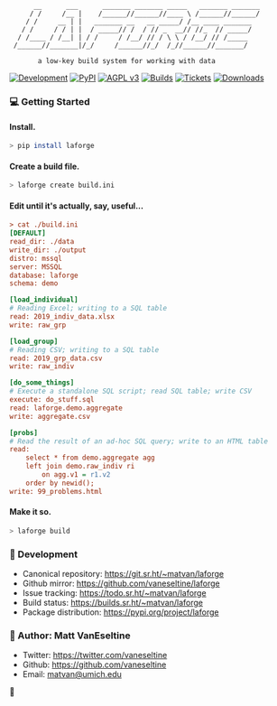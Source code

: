 ```
      __      ___      _______ _______ _____   _______ _______
     / /     /__ |    /______//______//____ \ /______//______/
    / /     __ | |   _______ __   __ _____/ /__ ____ _______
   / /     / / | |  / _____// /  / // _  __// //_  // _____/
  / /____ / /__| | / /     / /__/ // / \ \ / /__/ // /_____
 /______//_______|/_/     /______//_/  /_//______//_______/ 

       a low-key build system for working with data
```

[![Development](https://img.shields.io/badge/development-active-44344f.svg)](https://git.sr.ht/~matvan/laforge)
[![PyPI](https://img.shields.io/badge/pypi-alpha-564d80.svg)](https://pypi.python.org/pypi/laforge)
[![AGPL v3](https://img.shields.io/badge/license-AGPL%20v3-98a6d4.svg)](https://www.gnu.org/licenses/agpl-3.0)
[![Builds](https://builds.sr.ht/~matvan/laforge.svg)](https://builds.sr.ht/~matvan/laforge?)
[![Tickets](https://img.shields.io/badge/ticket%20tracking-sr.ht-c0e6c2.svg)](https://todo.sr.ht/~matvan/laforge)
[![Downloads](https://pepy.tech/badge/laforge/week)](https://pepy.tech/project/laforge/week)


### 💻 Getting Started

#### Install.

```sh
> pip install laforge
```

#### Create a build file.

```sh
> laforge create build.ini
```

#### Edit until it's actually, say, useful...

```ini
> cat ./build.ini
[DEFAULT]
read_dir: ./data
write_dir: ./output
distro: mssql
server: MSSQL
database: laforge
schema: demo

[load_individual]
# Reading Excel; writing to a SQL table
read: 2019_indiv_data.xlsx
write: raw_grp

[load_group]
# Reading CSV; writing to a SQL table
read: 2019_grp_data.csv
write: raw_indiv

[do_some_things]
# Execute a standalone SQL script; read SQL table; write CSV
execute: do_stuff.sql
read: laforge.demo.aggregate
write: aggregate.csv

[probs]
# Read the result of an ad-hoc SQL query; write to an HTML table
read:
    select * from demo.aggregate agg
    left join demo.raw_indiv ri 
        on agg.v1 = r1.v2
    order by newid();
write: 99_problems.html 
```


#### Make it so.

```sh
> laforge build
```

### 🚧 Development

- Canonical repository: https://git.sr.ht/~matvan/laforge
- Github mirror: https://github.com/vaneseltine/laforge
- Issue tracking: https://todo.sr.ht/~matvan/laforge
- Build status: https://builds.sr.ht/~matvan/laforge
- Package distribution: https://pypi.org/project/laforge

### 🧙‍ Author: Matt VanEseltine

- Twitter: https://twitter.com/vaneseltine
- Github: https://github.com/vaneseltine
- Email: matvan@umich.edu

🖖